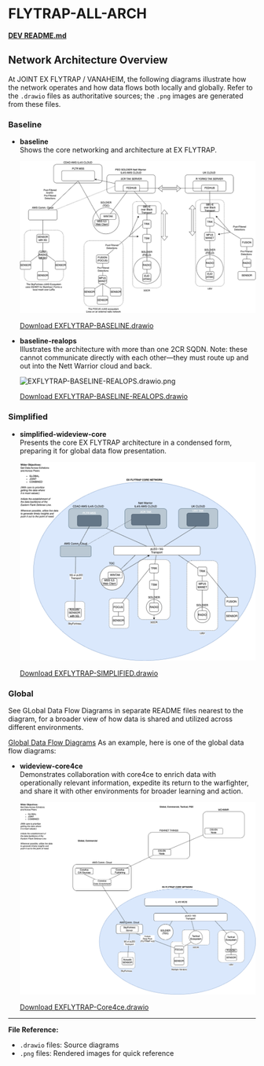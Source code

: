 # FLYTRAP-ALL-ARCH

**[DEV README.md](DEVREADME.md)**

## Network Architecture Overview

At JOINT EX FLYTRAP / VANAHEIM, the following diagrams illustrate how the network operates and how data flows both locally and globally. Refer to the `.drawio` files as authoritative sources; the `.png` images are generated from these files.

### Baseline

- **baseline**  
    Shows the core networking and architecture at EX FLYTRAP.

    ![EXFLYTRAP-BASELINE.drawio.png](baseline/EXFLYTRAP-BASELINE.drawio.png)
    
    [Download EXFLYTRAP-BASELINE.drawio](baseline/EXFLYTRAP-BASELINE.drawio)

- **baseline-realops**  
    Illustrates the architecture with more than one 2CR SQDN. Note: these cannot communicate directly with each other—they must route up and out into the Nett Warrior cloud and back.

    ![EXFLYTRAP-BASELINE-REALOPS.drawio.png](baseline/EXFLYTRAP-DATAPIPES-REALOPS.drawio.png)
    
    [Download EXFLYTRAP-BASELINE-REALOPS.drawio](baseline/EXFLYTRAP-BASELINE-REALOPS.drawio)

### Simplified

- **simplified-wideview-core**  
    Presents the core EX FLYTRAP architecture in a condensed form, preparing it for global data flow presentation.

    ![EXFLYTRAP-SIMPLIFIED.drawio.png](simplified/EXFLYTRAP-SIMPLIFIED.drawio.png)
    
    [Download EXFLYTRAP-SIMPLIFIED.drawio](simplified/EXFLYTRAP-SIMPLIFIED.drawio)

### Global

See GLobal Data Flow Diagrams in separate README files nearest to the diagram, for a broader view of how data is shared and utilized across different environments.

[Global Data Flow Diagrams](global/README.md)
As an example, here is one of the global data flow diagrams:

- **wideview-core4ce**  
    Demonstrates collaboration with core4ce to enrich data with operationally relevant information, expedite its return to the warfighter, and share it with other environments for broader learning and action.

    ![core4ce.png](global/core4ce/EXFLYTRAP-Core4ce.drawio.png)
    
    [Download EXFLYTRAP-Core4ce.drawio](global/core4rce/EXFLYTRAP-Core4ce.drawio)



---
**File Reference:**  
- `.drawio` files: Source diagrams  
- `.png` files: Rendered images for quick reference